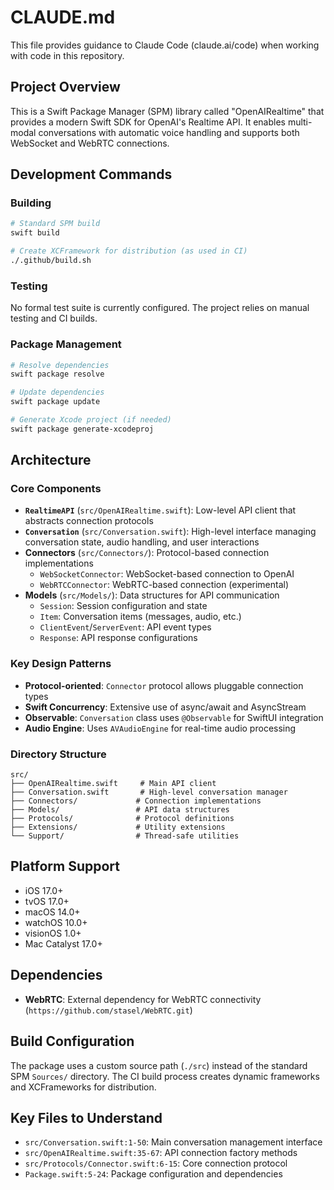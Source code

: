 # CLAUDE.md

This file provides guidance to Claude Code (claude.ai/code) when working with code in this repository.

## Project Overview

This is a Swift Package Manager (SPM) library called "OpenAIRealtime" that provides a modern Swift SDK for OpenAI's Realtime API. It enables multi-modal conversations with automatic voice handling and supports both WebSocket and WebRTC connections.

## Development Commands

### Building
```bash
# Standard SPM build
swift build

# Create XCFramework for distribution (as used in CI)
./.github/build.sh
```

### Testing
No formal test suite is currently configured. The project relies on manual testing and CI builds.

### Package Management
```bash
# Resolve dependencies
swift package resolve

# Update dependencies  
swift package update

# Generate Xcode project (if needed)
swift package generate-xcodeproj
```

## Architecture

### Core Components

- **`RealtimeAPI`** (`src/OpenAIRealtime.swift`): Low-level API client that abstracts connection protocols
- **`Conversation`** (`src/Conversation.swift`): High-level interface managing conversation state, audio handling, and user interactions
- **Connectors** (`src/Connectors/`): Protocol-based connection implementations
  - `WebSocketConnector`: WebSocket-based connection to OpenAI
  - `WebRTCConnector`: WebRTC-based connection (experimental)
- **Models** (`src/Models/`): Data structures for API communication
  - `Session`: Session configuration and state
  - `Item`: Conversation items (messages, audio, etc.)  
  - `ClientEvent`/`ServerEvent`: API event types
  - `Response`: API response configurations

### Key Design Patterns

- **Protocol-oriented**: `Connector` protocol allows pluggable connection types
- **Swift Concurrency**: Extensive use of async/await and AsyncStream
- **Observable**: `Conversation` class uses `@Observable` for SwiftUI integration
- **Audio Engine**: Uses `AVAudioEngine` for real-time audio processing

### Directory Structure

```
src/
├── OpenAIRealtime.swift     # Main API client
├── Conversation.swift       # High-level conversation manager  
├── Connectors/             # Connection implementations
├── Models/                 # API data structures
├── Protocols/              # Protocol definitions
├── Extensions/             # Utility extensions
└── Support/                # Thread-safe utilities
```

## Platform Support

- iOS 17.0+
- tvOS 17.0+ 
- macOS 14.0+
- watchOS 10.0+
- visionOS 1.0+
- Mac Catalyst 17.0+

## Dependencies

- **WebRTC**: External dependency for WebRTC connectivity (`https://github.com/stasel/WebRTC.git`)

## Build Configuration

The package uses a custom source path (`./src`) instead of the standard SPM `Sources/` directory. The CI build process creates dynamic frameworks and XCFrameworks for distribution.

## Key Files to Understand

- `src/Conversation.swift:1-50`: Main conversation management interface
- `src/OpenAIRealtime.swift:35-67`: API connection factory methods  
- `src/Protocols/Connector.swift:6-15`: Core connection protocol
- `Package.swift:5-24`: Package configuration and dependencies